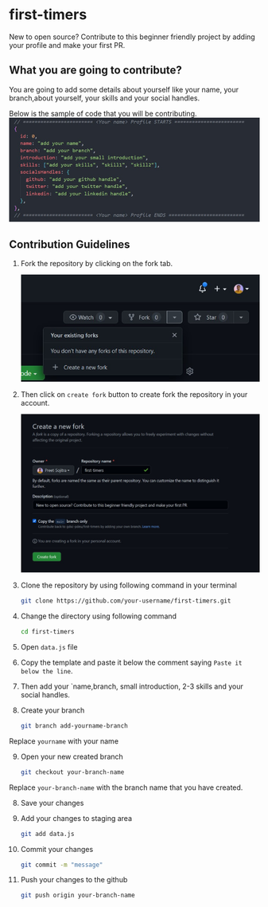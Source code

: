 # first-timers

New to open source? Contribute to this beginner friendly project by adding your profile and make your first PR.

## What you are going to contribute?

You are going to add some details about yourself like your name, your branch,about yourself, your skills and your social handles.

Below is the sample of code that you will be contributing.
<img src="images/profile.jpg" />

## Contribution Guidelines

1. Fork the repository by clicking on the fork tab.

   <img src= "images/fork.jpg" />

2. Then click on `create fork` button to create fork the repository in your account.

   <img src= "images/createfork.jpg" />

3. Clone the repository by using following command in your terminal

   ```bash
   git clone https://github.com/your-username/first-timers.git
   ```

4. Change the directory using following command

   ```bash
   cd first-timers
   ```

5. Open `data.js` file

6. Copy the template and paste it below the comment saying `Paste it below the line`.

7. Then add your `name,branch, small introduction, 2-3 skills and your social handles.

8. Create your branch

   ```bash
   git branch add-yourname-branch
   ```

Replace `yourname` with your name

9. Open your new created branch

   ```bash
   git checkout your-branch-name
   ```

Replace `your-branch-name` with the branch name that you have created.

8. Save your changes

9. Add your changes to staging area

   ```bash
   git add data.js
   ```

10. Commit your changes

    ```bash
    git commit -m "message"
    ```

11. Push your changes to the github

    ```bash
    git push origin your-branch-name
    ```
